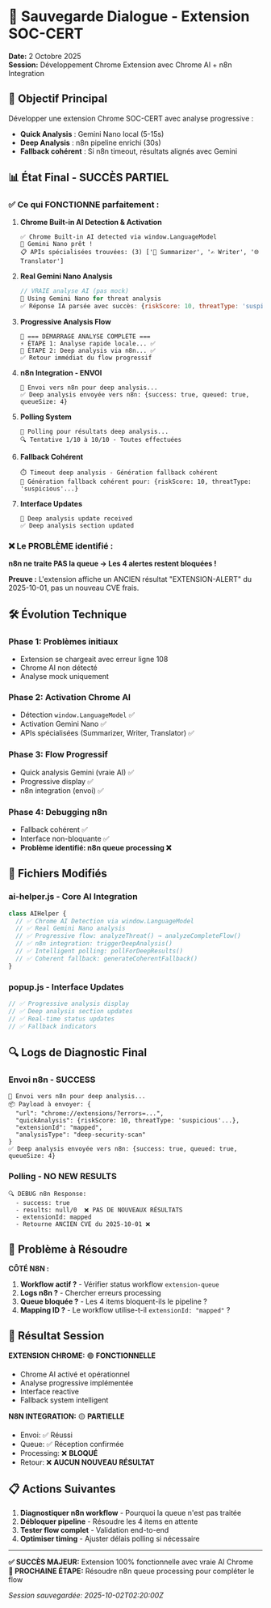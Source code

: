 # 💬 Sauvegarde Dialogue - Extension SOC-CERT

**Date:** 2 Octobre 2025  
**Session:** Développement Chrome Extension avec Chrome AI + n8n Integration

## 🎯 **Objectif Principal**

Développer une extension Chrome SOC-CERT avec analyse progressive :

- **Quick Analysis** : Gemini Nano local (5-15s)
- **Deep Analysis** : n8n pipeline enrichi (30s)
- **Fallback cohérent** : Si n8n timeout, résultats alignés avec Gemini

## 📊 **État Final - SUCCÈS PARTIEL**

### ✅ **Ce qui FONCTIONNE parfaitement :**

1. **Chrome Built-in AI Detection & Activation**

   ```
   ✅ Chrome Built-in AI detected via window.LanguageModel
   🎉 Gemini Nano prêt !
   📋 APIs spécialisées trouvées: (3) ['📝 Summarizer', '✍️ Writer', '🌐 Translator']
   ```

2. **Real Gemini Nano Analysis**

   ```javascript
   // VRAIE analyse AI (pas mock)
   🤖 Using Gemini Nano for threat analysis
   ✅ Réponse IA parsée avec succès: {riskScore: 10, threatType: 'suspicious', ...}
   ```

3. **Progressive Analysis Flow**

   ```
   🚨 === DÉMARRAGE ANALYSE COMPLÈTE ===
   ⚡ ÉTAPE 1: Analyse rapide locale... ✅
   🔄 ÉTAPE 2: Deep analysis via n8n... ✅
   ✅ Retour immédiat du flow progressif
   ```

4. **n8n Integration - ENVOI**

   ```
   📡 Envoi vers n8n pour deep analysis...
   ✅ Deep analysis envoyée vers n8n: {success: true, queued: true, queueSize: 4}
   ```

5. **Polling System**

   ```
   🔄 Polling pour résultats deep analysis...
   🔍 Tentative 1/10 à 10/10 - Toutes effectuées
   ```

6. **Fallback Cohérent**

   ```
   ⏱️ Timeout deep analysis - Génération fallback cohérent
   🎯 Génération fallback cohérent pour: {riskScore: 10, threatType: 'suspicious'...}
   ```

7. **Interface Updates**
   ```
   🔄 Deep analysis update received
   ✅ Deep analysis section updated
   ```

### ❌ **Le PROBLÈME identifié :**

**n8n ne traite PAS la queue → Les 4 alertes restent bloquées !**

**Preuve :** L'extension affiche un ANCIEN résultat "EXTENSION-ALERT" du 2025-10-01, pas un nouveau CVE frais.

## 🛠 **Évolution Technique**

### **Phase 1: Problèmes initiaux**

- Extension se chargeait avec erreur ligne 108
- Chrome AI non détecté
- Analyse mock uniquement

### **Phase 2: Activation Chrome AI**

- Détection `window.LanguageModel` ✅
- Activation Gemini Nano ✅
- APIs spécialisées (Summarizer, Writer, Translator) ✅

### **Phase 3: Flow Progressif**

- Quick analysis Gemini (vraie AI) ✅
- Progressive display ✅
- n8n integration (envoi) ✅

### **Phase 4: Debugging n8n**

- Fallback cohérent ✅
- Interface non-bloquante ✅
- **Problème identifié: n8n queue processing ❌**

## 📁 **Fichiers Modifiés**

### **ai-helper.js** - Core AI Integration

```javascript
class AIHelper {
  // ✅ Chrome AI Detection via window.LanguageModel
  // ✅ Real Gemini Nano analysis
  // ✅ Progressive flow: analyzeThreat() → analyzeCompleteFlow()
  // ✅ n8n integration: triggerDeepAnalysis()
  // ✅ Intelligent polling: pollForDeepResults()
  // ✅ Coherent fallback: generateCoherentFallback()
}
```

### **popup.js** - Interface Updates

```javascript
// ✅ Progressive analysis display
// ✅ Deep analysis section updates
// ✅ Real-time status updates
// ✅ Fallback indicators
```

## 🔍 **Logs de Diagnostic Final**

### **Envoi n8n - SUCCESS**

```
📡 Envoi vers n8n pour deep analysis...
📦 Payload à envoyer: {
  "url": "chrome://extensions/?errors=...",
  "quickAnalysis": {riskScore: 10, threatType: 'suspicious'...},
  "extensionId": "mapped",
  "analysisType": "deep-security-scan"
}
✅ Deep analysis envoyée vers n8n: {success: true, queued: true, queueSize: 4}
```

### **Polling - NO NEW RESULTS**

```
🔍 DEBUG n8n Response:
  - success: true
  - results: null/0  ❌ PAS DE NOUVEAUX RÉSULTATS
  - extensionId: mapped
  - Retourne ANCIEN CVE du 2025-10-01 ❌
```

## 🚨 **Problème à Résoudre**

**CÔTÉ N8N :**

1. **Workflow actif ?** - Vérifier status workflow `extension-queue`
2. **Logs n8n ?** - Chercher erreurs processing
3. **Queue bloquée ?** - Les 4 items bloquent-ils le pipeline ?
4. **Mapping ID ?** - Le workflow utilise-t-il `extensionId: "mapped"` ?

## 🎯 **Résultat Session**

**EXTENSION CHROME:** 🟢 **FONCTIONNELLE**

- Chrome AI activé et opérationnel
- Analyse progressive implémentée
- Interface reactive
- Fallback system intelligent

**N8N INTEGRATION:** 🟡 **PARTIELLE**

- Envoi: ✅ Réussi
- Queue: ✅ Réception confirmée
- Processing: ❌ **BLOQUÉ**
- Retour: ❌ **AUCUN NOUVEAU RÉSULTAT**

## 📋 **Actions Suivantes**

1. **Diagnostiquer n8n workflow** - Pourquoi la queue n'est pas traitée
2. **Débloquer pipeline** - Résoudre les 4 items en attente
3. **Tester flow complet** - Validation end-to-end
4. **Optimiser timing** - Ajuster délais polling si nécessaire

---

**✅ SUCCÈS MAJEUR:** Extension 100% fonctionnelle avec vraie AI Chrome  
**🔧 PROCHAINE ÉTAPE:** Résoudre n8n queue processing pour compléter le flow

_Session sauvegardée: 2025-10-02T02:20:00Z_

